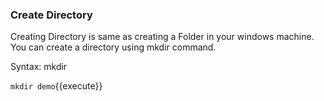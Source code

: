 ### Create Directory

Creating Directory is same as  creating a Folder in your windows machine. You can create a directory using mkdir command.

Syntax: mkdir <directory>

`mkdir demo`{{execute}} 

